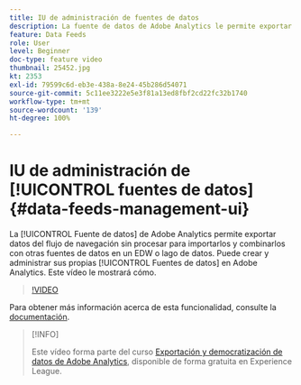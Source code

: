 ```yaml
---
title: IU de administración de fuentes de datos
description: La fuente de datos de Adobe Analytics le permite exportar datos del flujo de navegación sin procesar para importarlos y combinarlos con otras fuentes de datos en un EDW o lago de datos. Puede crear y administrar sus propias fuentes de datos en Adobe Analytics. Este vídeo le mostrará cómo.
feature: Data Feeds
role: User
level: Beginner
doc-type: feature video
thumbnail: 25452.jpg
kt: 2353
exl-id: 79599c6d-eb3e-438a-8e24-45b286d54071
source-git-commit: 5c11ee3222e5e3f81a13ed8fbf2cd22fc32b1740
workflow-type: tm+mt
source-wordcount: '139'
ht-degree: 100%

---
```


# IU de administración de [!UICONTROL fuentes de datos] {#data-feeds-management-ui}

La [!UICONTROL Fuente de datos] de Adobe Analytics permite exportar datos del flujo de navegación sin procesar para importarlos y combinarlos con otras fuentes de datos en un EDW o lago de datos. Puede crear y administrar sus propias [!UICONTROL Fuentes de datos] en Adobe Analytics. Este vídeo le mostrará cómo.

>[!VIDEO](https://video.tv.adobe.com/v/25452/?quality=12)

Para obtener más información acerca de esta funcionalidad, consulte la [documentación](https://experienceleague.adobe.com/docs/analytics/export/analytics-data-feed/df-manage-feeds.html?lang=es#).

>[!INFO]
>
> Este vídeo forma parte del curso [Exportación y democratización de datos de Adobe Analytics](https://experienceleague.adobe.com/?recommended=Analytics-A-1-2022.1.democratizing&amp;lang=es), disponible de forma gratuita en Experience League.